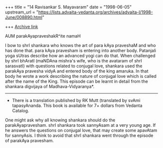 +++
title = "14 Ravisankar S. Mayavaram"
date = "1998-06-05"
upstream_url = "https://lists.advaita-vedanta.org/archives/advaita-l/1998-June/008890.html"

+++
[Archive link](https://lists.advaita-vedanta.org/archives/advaita-l/1998-June/008890.html)

AUM parakAyapraveshakR^ite namaH

I bow to shrI shankara who knows the art of para kAya praveshaM and who
has done that. para kAya pravesham is entering into another body.
Patanjali yoga sUtras describe how an advanced yogi can do that. When
challenged by shrI bhAratI (maNDAna mishra's wife, who is the avataram of
shrI sarasvatI) with questions related to conjugal love, shankara used the
parakAya pravesha vidyA and entered body of the king amaruka. In that body
he wrote a work describing the nature of conjugal love which is called
after the name of the King. This episode  can be learnt in detail from the
shankara digvijaya of Madhava-Vidyaranya*.


---

* There is a translation published by RK Mutt (translated by svAmi
tapasyAnanda. This book is available for  7+ dollars from Vedanta Catalog.



 One might ask why all knowing shankara should do the parakAyapravesham.
shrI shankara took sannyAsam at a very young age. If he answers the
questions on conjugal love, that may create some apavAtam for sannyAsis. I
think to avoid that shrI shankara went through the episode of parakAya
pravesham.

